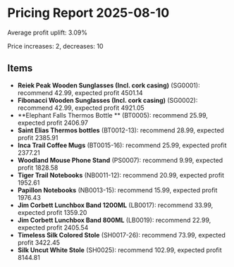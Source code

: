 # Pricing Report 2025-08-10

Average profit uplift: 3.09%

Price increases: 2, decreases: 10

## Items
- **Reiek Peak Wooden Sunglasses (Incl. cork casing)** (SG0001): recommend 42.99, expected profit 4501.14
- **Fibonacci Wooden Sunglasses (Incl. cork casing)** (SG0002): recommend 42.99, expected profit 4921.05
- **Elephant Falls Thermos Bottle ** (BT0005): recommend 25.99, expected profit 2406.97
- **Saint Elias Thermos bottles** (BT0012-13): recommend 28.99, expected profit 2385.91
- **Inca Trail Coffee Mugs** (BT0015-16): recommend 25.99, expected profit 2377.21
- **Woodland Mouse Phone Stand** (PS0007): recommend 9.99, expected profit 1828.58
- **Tiger Trail Notebooks** (NB0011-12): recommend 20.99, expected profit 1952.61
- **Papillon Notebooks** (NB0013-15): recommend 15.99, expected profit 1976.43
- **Jim Corbett Lunchbox Band 1200ML** (LB0017): recommend 33.99, expected profit 1359.20
- **Jim Corbett Lunchbox Band 800ML** (LB0019): recommend 22.99, expected profit 2405.54
- **Timeless Silk Colored Stole** (SH0017-26): recommend 73.99, expected profit 3422.45
- **Silk Uncut White Stole** (SH0025): recommend 102.99, expected profit 8144.81
